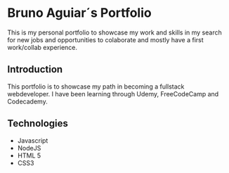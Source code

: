 # Bruno Aguiar´s Portfolio

This is my personal portfolio to showcase my work and skills in my search for new jobs and opportunities to colaborate and mostly have a first work/collab experience.

## Introduction

This portfolio is to showcase my path in becoming a fullstack webdeveloper. I have been learning through Udemy, FreeCodeCamp and Codecademy.

## Technologies

* Javascript
* NodeJS
* HTML 5
* CSS3
